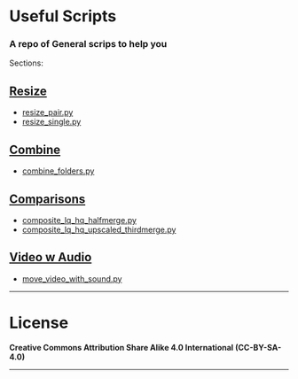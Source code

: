 # Useful Scripts

### A repo of General scrips to help you

Sections:

## [Resize](./Resize/README.md)

- [resize_pair.py](./Resize/resize_pair.py)
- [resize_single.py](./Resize/resize_single.py)

## [Combine](./Combine/README.md)

- [combine_folders.py](./Combine/combine_folders.py)

## [Comparisons](./Comparisons/README.md)

- [composite_lq_hq_halfmerge.py](./Comparisons/composite_lq_hq_halfmerge.py)
- [composite_lq_hq_upscaled_thirdmerge.py](./Comparisons/composite_lq_hq_upscaled_thirdmerge.py)

## [Video w Audio](./Video%20w%20Audio/README.md)

- [move_video_with_sound.py](./Video%20w%20Audio/move_video_with_sound.py)

---

# License

**Creative Commons Attribution Share Alike 4.0 International (CC-BY-SA-4.0)**

---
